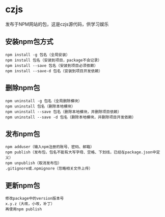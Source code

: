 # czjs
发布于NPM网站的包，这是czjs源代码，供学习娱乐
## 安装npm包方式
```
npm install -g 包名（全局安装）
npm install 包名（安装到项目，package不会记录）
npm install --save 包名（安装到项目必须依赖）
npm install --save-d 包名（安装到项目开发依赖）
```
## 删除npm包
```
npm uninstall -g 包名（全局删除模块）
npm uninstall 包名（删除本地模块）
npm uninstall --save 包名（删除本地模块，并删除项目依赖）
npm uninstall --save -d 包名（删除本地模块，并删除项目开发依赖）
```

## 发布npm包
```
npm adduser（输入npm注册的账号、密码、邮箱）
npm publish（发布包，包名不能有大写字母、空格、下划线，已经在package.json中定义）
npm unpublish（取消发布包）
.gitignore或.npmignore（忽略相关文件上传）
```
## 更新npm包
```
修改package中的version版本号
x.y.z（大改，小改，补丁）
再使用npm publish
```
